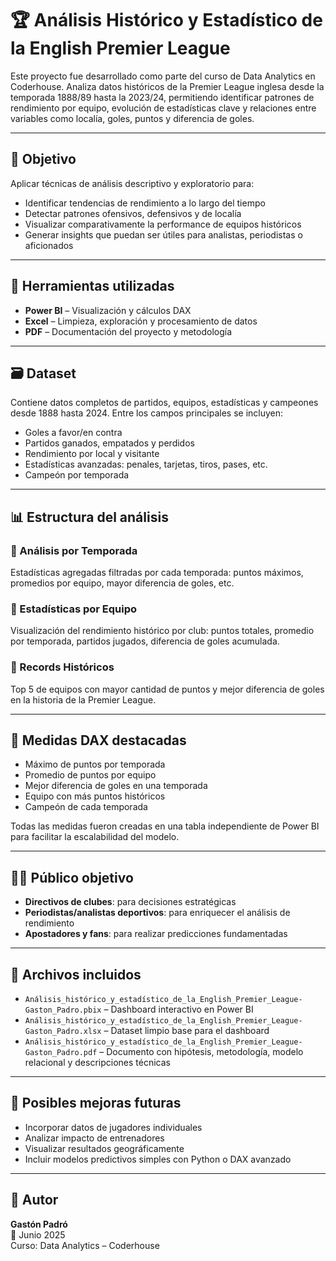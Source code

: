 # 🏆 Análisis Histórico y Estadístico de la English Premier League

Este proyecto fue desarrollado como parte del curso de Data Analytics en Coderhouse. Analiza datos históricos de la Premier League inglesa desde la temporada 1888/89 hasta la 2023/24, permitiendo identificar patrones de rendimiento por equipo, evolución de estadísticas clave y relaciones entre variables como localía, goles, puntos y diferencia de goles.

---

## 🎯 Objetivo

Aplicar técnicas de análisis descriptivo y exploratorio para:

- Identificar tendencias de rendimiento a lo largo del tiempo
- Detectar patrones ofensivos, defensivos y de localía
- Visualizar comparativamente la performance de equipos históricos
- Generar insights que puedan ser útiles para analistas, periodistas o aficionados

---

## 🧪 Herramientas utilizadas

- **Power BI** – Visualización y cálculos DAX
- **Excel** – Limpieza, exploración y procesamiento de datos
- **PDF** – Documentación del proyecto y metodología

---

## 🗃️ Dataset

Contiene datos completos de partidos, equipos, estadísticas y campeones desde 1888 hasta 2024. Entre los campos principales se incluyen:

- Goles a favor/en contra
- Partidos ganados, empatados y perdidos
- Rendimiento por local y visitante
- Estadísticas avanzadas: penales, tarjetas, tiros, pases, etc.
- Campeón por temporada

---

## 📊 Estructura del análisis

### 🔸 Análisis por Temporada
Estadísticas agregadas filtradas por cada temporada: puntos máximos, promedios por equipo, mayor diferencia de goles, etc.

### 🔸 Estadísticas por Equipo
Visualización del rendimiento histórico por club: puntos totales, promedio por temporada, partidos jugados, diferencia de goles acumulada.

### 🔸 Records Históricos
Top 5 de equipos con mayor cantidad de puntos y mejor diferencia de goles en la historia de la Premier League.

---

## 📌 Medidas DAX destacadas

- Máximo de puntos por temporada
- Promedio de puntos por equipo
- Mejor diferencia de goles en una temporada
- Equipo con más puntos históricos
- Campeón de cada temporada

Todas las medidas fueron creadas en una tabla independiente de Power BI para facilitar la escalabilidad del modelo.

---

## 🧑‍💻 Público objetivo

- **Directivos de clubes**: para decisiones estratégicas
- **Periodistas/analistas deportivos**: para enriquecer el análisis de rendimiento
- **Apostadores y fans**: para realizar predicciones fundamentadas

---

## 📁 Archivos incluidos

- `Análisis_histórico_y_estadístico_de_la_English_Premier_League-Gaston_Padro.pbix` – Dashboard interactivo en Power BI  
- `Análisis_histórico_y_estadístico_de_la_English_Premier_League-Gaston_Padro.xlsx` – Dataset limpio base para el dashboard  
- `Análisis_histórico_y_estadístico_de_la_English_Premier_League-Gaston_Padro.pdf` – Documento con hipótesis, metodología, modelo relacional y descripciones técnicas

---

## 🧭 Posibles mejoras futuras

- Incorporar datos de jugadores individuales
- Analizar impacto de entrenadores
- Visualizar resultados geográficamente
- Incluir modelos predictivos simples con Python o DAX avanzado

---

## 👤 Autor

**Gastón Padró**  
📅 Junio 2025  
Curso: Data Analytics – Coderhouse
